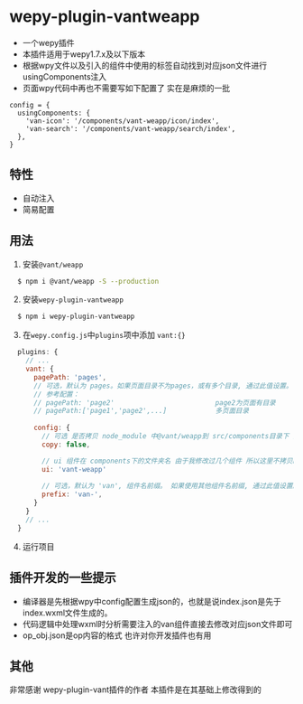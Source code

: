 # wepy-plugin-vantweapp
* 一个wepy插件
* 本插件适用于wepy1.7.x及以下版本
* 根据wpy文件以及引入的组件中使用的<van-xxx>标签自动找到对应json文件进行usingComponents注入
* 页面wpy代码中再也不需要写如下配置了 实在是麻烦的一批
```
config = {
  usingComponents: {
    'van-icon': '/components/vant-weapp/icon/index',
    'van-search': '/components/vant-weapp/search/index',
  },
}
```

## 特性
* 自动注入
* 简易配置

## 用法
1. 安装`@vant/weapp`
```bash
  $ npm i @vant/weapp -S --production 
```
2. 安装`wepy-plugin-vantweapp`
```bash
  $ npm i wepy-plugin-vantweapp
```
3. 在`wepy.config.js`中`plugins`项中添加 `vant:{}`
```javascript
  plugins: {
    // ...
    vant: {
      pagePath: 'pages',
      // 可选，默认为 pages。如果页面目录不为pages，或有多个目录, 通过此值设置。
      // 参考配置：
      // pagePath: 'page2'                         page2为页面有目录
      // pagePath:['page1','page2',...]            多页面目录
         
      config: {
        // 可选 是否拷贝 node_module 中@vant/weapp到 src/components目录下 如果不拷贝请手动进行拷贝 如果拷贝的话那么ui 就是@vant/weapp
        copy: false,

        // ui 组件在 components下的文件夹名 由于我修改过几个组件 所以这里不拷贝node_module下的文件 而是用我原来的 我的文件夹名是 vant-weapp
        ui: 'vant-weapp'
        
        // 可选，默认为 'van', 组件名前缀。 如果使用其他组件名前缀, 通过此值设置。 通常不用修改
        prefix: 'van-',
      }
    }
    // ...
  }
```
4. 运行项目

## 插件开发的一些提示
* 编译器是先根据wpy中config配置生成json的，也就是说index.json是先于index.wxml文件生成的。
* 代码逻辑中处理wxml时分析需要注入的van组件直接去修改对应json文件即可
* op_obj.json是op内容的格式 也许对你开发插件也有用


## 其他
非常感谢 wepy-plugin-vant插件的作者 本插件是在其基础上修改得到的

